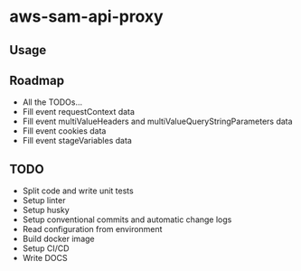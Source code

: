 # aws-sam-api-proxy

## Usage

## Roadmap

- All the TODOs...
- Fill event requestContext data
- Fill event multiValueHeaders and multiValueQueryStringParameters data
- Fill event cookies data
- Fill event stageVariables data

## TODO

- Split code and write unit tests
- Setup linter
- Setup husky
- Setup conventional commits and automatic change logs
- Read configuration from environment
- Build docker image
- Setup CI/CD
- Write DOCS
